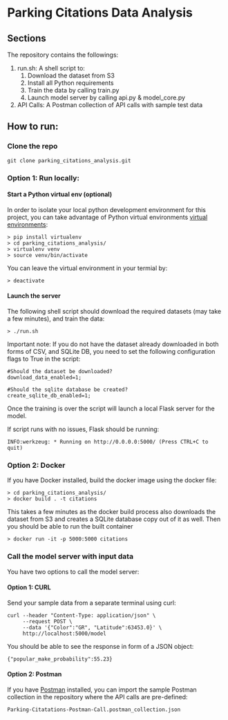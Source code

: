 # Parking Citations Data Analysis

## Sections 
The repository contains the followings: 

1. run.sh: A shell script to: 
    1. Download the dataset from S3
    2. Install all Python requirements
    3. Train the data by calling train.py 
    4. Launch model server by calling api.py & model_core.py 
2. API Calls: A Postman collection of API calls with sample test data

## How to run:

### Clone the repo
```
git clone parking_citations_analysis.git
```

### Option 1: Run locally:
#### Start a Python virtual env (optional)
In order to isolate your local python development environment for this project, you can take advantage of Python virtual environments [virtual environments](https://realpython.com/python-virtual-environments-a-primer/): 
```
> pip install virtualenv
> cd parking_citations_analysis/
> virtualenv venv
> source venv/bin/activate
```
You can leave the virtual environment in your termial by: 
```
> deactivate
```

#### Launch the server
The following shell script should download the required datasets (may take a few minutes), and train the data: 
```
> ./run.sh
```
Important note: If you do not have the dataset already downloaded in both forms of CSV, and SQLite DB, you need to set the following configuration flags to True in the script: 
```
#Should the dataset be downloaded?
download_data_enabled=1;

#Should the sqlite database be created?
create_sqlite_db_enabled=1;
```
Once the training is over the script will launch a local Flask server for the model. 

If script runs with no issues, Flask should be running: 
```
INFO:werkzeug: * Running on http://0.0.0.0:5000/ (Press CTRL+C to quit)
```
### Option 2: Docker
If you have Docker installed, build the docker image using the docker file:  
```
> cd parking_citations_analysis/
> docker build . -t citations
```
This takes a few minutes as the docker build process also downloads the dataset from S3 and creates a SQLite database copy out of it as well. 
Then you should be able to run the built container 
```
> docker run -it -p 5000:5000 citations 
```

### Call the model server with input data
You have two options to call the model server:

#### Option 1: CURL
Send your sample data from a separate terminal using curl:
```
curl --header "Content-Type: application/json" \
     --request POST \
     --data '{"Color":"GR", "Latitude":63453.0}' \
     http://localhost:5000/model
```
You should be able to see the response in form of a JSON object: 
```
{"popular_make_probability":55.23}
```

#### Option 2: Postman
If you have [Postman](https://www.postman.com/) installed, you can import the sample Postman collection in the repository where the API calls are pre-defined:
```
Parking-Citatations-Postman-Call.postman_collection.json
```